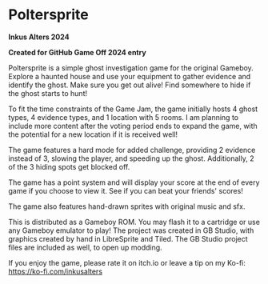 # Poltersprite

**Inkus Alters 2024**

**Created for GitHub Game Off 2024 entry**

Poltersprite is a simple ghost investigation game for the original Gameboy.
Explore a haunted house and use your equipment to gather evidence and identify the ghost.
Make sure you get out alive! Find somewhere to hide if the ghost starts to hunt!

To fit the time constraints of the Game Jam, the game initially hosts 4 ghost types, 4 evidence types, and 1 location with 5 rooms. I am planning to include more content after the voting period ends to expand the game, with the potential for a new location if it is received well!

The game features a hard mode for added challenge, providing 2 evidence instead of 3, slowing the player, and speeding up the ghost. Additionally, 2 of the 3 hiding spots get blocked off.

The game has a point system and will display your score at the end of every game if you choose to view it. See if you can beat your friends' scores!

The game also features hand-drawn sprites with original music and sfx.

This is distributed as a Gameboy ROM. You may flash it to a cartridge or use any Gameboy emulator to play!
The project was created in GB Studio, with graphics created by hand in LibreSprite and Tiled.
The GB Studio project files are included as well, to open up modding.

If you enjoy the game, please rate it on itch.io or leave a tip on my Ko-fi: https://ko-fi.com/inkusalters
